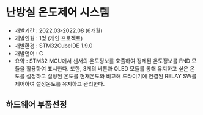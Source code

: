 # 난방실 온도제어 시스템
* 개발기간 : 2022.03-2022.08 (6개월)
* 개발인원 : 1명 (개인 프로젝트)
* 개발환경 : STM32CubeIDE 1.9.0
* 개발언어 : C
* 요약 : STM32 MCU에서 센서의 온도정보를 호출하여 정제된 온도정보를 FND 모듈을 활용하여 표시한다. 또한, 3개의 버튼과 OLED 모듈를 통해 유지하고 싶은 온도를
설정하고 설정된 온도를 현재온도와 비교해 드라이기에 연결된 RELAY SW를 제어하여 설정온도를 유지하고 관리한다.
##

## 하드웨어 부품선정
